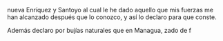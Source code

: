 nueva Enríquez y Santoyo al cual le he dado aquello que mis fuerzas me han alcanzado después que lo conozco, y así lo declaro para que conste.

Además declaro por bujías naturales que en Managua, zado de f